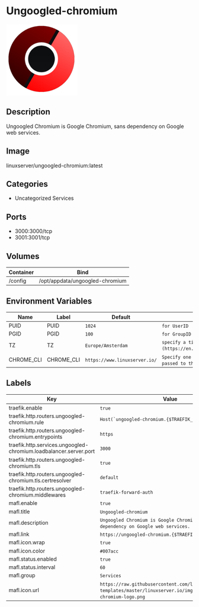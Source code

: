 # Ungoogled-chromium

![Logo](images/Ungoogledchromium.png)

## Description
Ungoogled Chromium is Google Chromium, sans dependency on Google web services.

## Image
linuxserver/ungoogled-chromium:latest

## Categories
- Uncategorized Services

## Ports
- 3000:3000/tcp
- 3001:3001/tcp

## Volumes
| Container | Bind |
|-----------|------|
| /config | /opt/appdata/ungoogled-chromium |

## Environment Variables
| Name | Label | Default | Description |
|------|-------|---------|-------------|
| PUID | PUID | ```1024``` | ```for UserID``` |
| PGID | PGID | ```100``` | ```for GroupID``` |
| TZ | TZ | ```Europe/Amsterdam``` | ```specify a timezone to use, see this [list](https://en.wikipedia.org/wiki/List_of_tz_database_time_zones#List).``` |
| CHROME_CLI | CHROME_CLI | ```https://www.linuxserver.io/``` | ```Specify one or multiple Chromium CLI flags, this string will be passed to the application in full.``` |

## Labels
| Key | Value |
|-----|-------|
| traefik.enable | ```true``` |
| traefik.http.routers.ungoogled-chromium.rule | ```Host(`ungoogled-chromium.{$TRAEFIK_INGRESS_DOMAIN}`)``` |
| traefik.http.routers.ungoogled-chromium.entrypoints | ```https``` |
| traefik.http.services.ungoogled-chromium.loadbalancer.server.port | ```3000``` |
| traefik.http.routers.ungoogled-chromium.tls | ```true``` |
| traefik.http.routers.ungoogled-chromium.tls.certresolver | ```default``` |
| traefik.http.routers.ungoogled-chromium.middlewares | ```traefik-forward-auth``` |
| mafl.enable | ```true``` |
| mafl.title | ```Ungoogled-chromium``` |
| mafl.description | ```Ungoogled Chromium is Google Chromium, sans dependency on Google web services.``` |
| mafl.link | ```https://ungoogled-chromium.{$TRAEFIK_INGRESS_DOMAIN}``` |
| mafl.icon.wrap | ```true``` |
| mafl.icon.color | ```#007acc``` |
| mafl.status.enabled | ```true``` |
| mafl.status.interval | ```60``` |
| mafl.group | ```Services``` |
| mafl.icon.url | ```https://raw.githubusercontent.com/linuxserver/docker-templates/master/linuxserver.io/img/ungoogled-chromium-logo.png``` |


